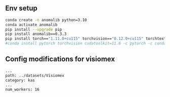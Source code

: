## Env setup
```bash
conda create -n anomalib python=3.10
conda activate anomalib
pip install --upgrade pip
pip install anomalib==0.3.3
pip install torch=="1.11.0+cu115" torchvision=="0.12.0+cu115" torchtext==0.12.0 --extra-index-url https://download.pytorch.org/whl/cu115 --upgrade --force-reinstall
#conda install pytorch torchvision cudatoolkit=11.6 -c pytorch -c conda-forge
```

## Config modifications for visiomex
```bash
...
path: ../datasets/Visiomex
category: kas
...
num_workers: 16
```
